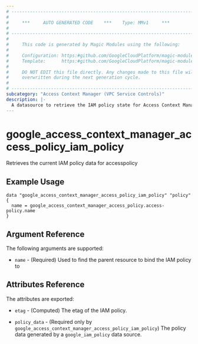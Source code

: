 ```yaml
---
# ----------------------------------------------------------------------------
#
#     ***     AUTO GENERATED CODE    ***    Type: MMv1     ***
#
# ----------------------------------------------------------------------------
#
#     This code is generated by Magic Modules using the following:
#
#     Configuration: https:#github.com/GoogleCloudPlatform/magic-modules/tree/main/mmv1/products/accesscontextmanager/AccessPolicy.yaml
#     Template:      https:#github.com/GoogleCloudPlatform/magic-modules/tree/main/mmv1/templates/terraform/datasource_iam.html.markdown.tmpl
#
#     DO NOT EDIT this file directly. Any changes made to this file will be
#     overwritten during the next generation cycle.
#
# ----------------------------------------------------------------------------
subcategory: "Access Context Manager (VPC Service Controls)"
description: |-
  A datasource to retrieve the IAM policy state for Access Context Manager (VPC Service Controls) AccessPolicy
---
```



# google_access_context_manager_access_policy_iam_policy

Retrieves the current IAM policy data for accesspolicy


## Example Usage


```hcl
data "google_access_context_manager_access_policy_iam_policy" "policy" {
  name = google_access_context_manager_access_policy.access-policy.name
}
```

## Argument Reference

The following arguments are supported:

* `name` - (Required) Used to find the parent resource to bind the IAM policy to

## Attributes Reference

The attributes are exported:

* `etag` - (Computed) The etag of the IAM policy.

* `policy_data` - (Required only by `google_access_context_manager_access_policy_iam_policy`) The policy data generated by
  a `google_iam_policy` data source.
